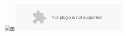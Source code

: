 ![图](http://pic.qiantucdn.com/58pic/19/99/20/56k58PIC8qu_1024.jpg)
<embed src="//music.163.com/style/swf/widget.swf?sid=1299923&type=2&auto=1&width=320&height=66" width="340" height="86"  allowNetworking="all"></embed>